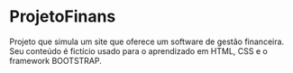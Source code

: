 # ProjetoFinans
Projeto que simula um site que oferece um software de gestão financeira. Seu conteúdo é fictício usado para o aprendizado em HTML, CSS e o framework BOOTSTRAP.
